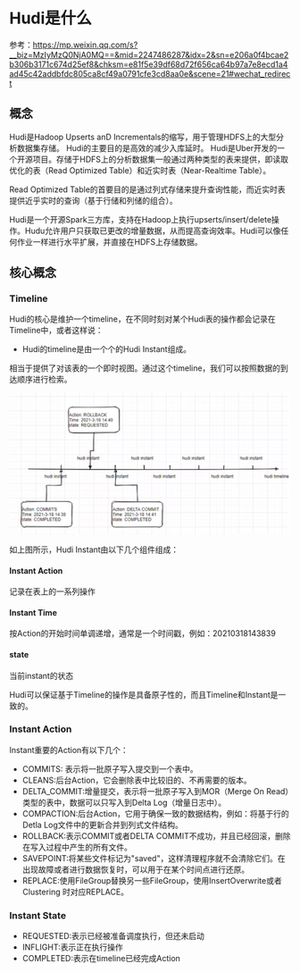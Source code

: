 # Hudi是什么

参考：https://mp.weixin.qq.com/s?__biz=MzIyMzQ0NjA0MQ==&mid=2247486287&idx=2&sn=e206a0f4bcae2b306b3171c674d25ef8&chksm=e81f5e39df68d72f656ca64b97a7e8ecd1a4ad45c42addbfdc805ca8cf49a0791cfe3cd8aa0e&scene=21#wechat_redirect

## 概念

Hudi是Hadoop Upserts anD Incrementals的缩写，用于管理HDFS上的大型分析数据集存储。 Hudi的主要目的是高效的减少入库延时。 Hudi是Uber开发的一个开源项目。存储于HDFS上的分析数据集一般通过两种类型的表来提供，即读取优化的表（Read Optimized Table）和近实时表（Near-Realtime Table）。

Read Optimized Table的首要目的是通过列式存储来提升查询性能，而近实时表提供近乎实时的查询（基于行储和列储的组合）。

Hudi是一个开源Spark三方库，支持在Hadoop上执行upserts/insert/delete操作。Hudu允许用户只获取已更改的增量数据，从而提高查询效率。Hudi可以像任何作业一样进行水平扩展，并直接在HDFS上存储数据。

## 核心概念

### Timeline


Hudi的核心是维护一个timeline，在不同时刻对某个Hudi表的操作都会记录在Timeline中，或者这样说：

* Hudi的timeline是由一个个的Hudi Instant组成。

相当于提供了对该表的一个即时视图。通过这个timeline，我们可以按照数据的到达顺序进行检索。


![](Images/3.png)


如上图所示，Hudi Instant由以下几个组件组成：

#### Instant Action

记录在表上的一系列操作

#### Instant Time

按Action的开始时间单调递增，通常是一个时间戳，例如：20210318143839

#### state

当前instant的状态

Hudi可以保证基于Timeline的操作是具备原子性的，而且Timeline和Instant是一致的。


### Instant Action


Instant重要的Action有以下几个：

* COMMITS: 表示将一批原子写入提交到一个表中。
* CLEANS:后台Action，它会删除表中比较旧的、不再需要的版本。
* DELTA_COMMIT:增量提交，表示将一批原子写入到MOR（Merge On Read）类型的表中，数据可以只写入到Delta Log（增量日志中）。
* COMPACTION:后台Action，它用于确保一致的数据结构，例如：将基于行的Detla Log文件中的更新合并到列式文件结构。
* ROLLBACK:表示COMMIT或者DELTA COMMIT不成功，并且已经回滚，删除在写入过程中产生的所有文件。
* SAVEPOINT:将某些文件标记为"saved"，这样清理程序就不会清除它们。在出现故障或者进行数据恢复时，可以用于在某个时间点进行还原。
* REPLACE:使用FileGroup替换另一些FileGroup，使用InsertOverwrite或者Clustering        时对应REPLACE。

### Instant State

* REQUESTED:表示已经被准备调度执行，但还未启动
* INFLIGHT:表示正在执行操作
* COMPLETED:表示在timeline已经完成Action